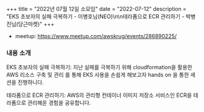 +++
title = "2022년 07월 12일 소모임"
date = "2022-07-12"
description = "EKS 초보자의 실패 극복하기 - 이병호님(NEO)\n\n테라폼으로 ECR 관리하기 - 박병진님(당근마켓)"
+++

<div style="text-align:center">
</div>

- meetup: https://www.meetup.com/awskrug/events/286890225/

### 내용 소개
EKS 초보자의 실패 극복하기: 지난 실패를 극복하기 위해 cloudformation을 활용한 AWS 리소스 구축 및 관리 를 통해 EKS 사용을 손쉽게 해보고자 hands on 을 통한 세션을 진행하니다.

테라폼으로 ECR 관리하기: AWS의 관리형 컨테이너 이미지 저장소 서비스인 ECR을 테라폼으로 관리해온 경험을 공유합니다.